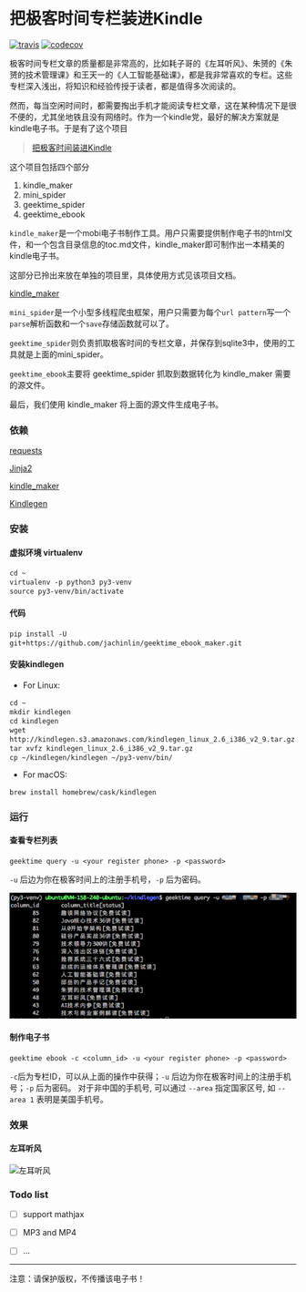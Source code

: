 # 把极客时间专栏装进Kindle

[![travis](https://travis-ci.org/jachinlin/geektime_ebook_maker.svg?branch=master)](https://travis-ci.org/jachinlin/geektime_ebook_maker)
[![codecov](https://codecov.io/gh/jachinlin/geektime_ebook_maker/branch/master/graph/badge.svg)](https://codecov.io/gh/jachinlin/geektime_ebook_maker)

极客时间专栏文章的质量都是非常高的，比如耗子哥的《左耳听风》、朱赟的《朱赟的技术管理课》和王天一的《人工智能基础课》，都是我非常喜欢的专栏。这些专栏深入浅出，将知识和经验传授于读者，都是值得多次阅读的。

然而，每当空闲时间时，都需要掏出手机才能阅读专栏文章，这在某种情况下是很不便的，尤其坐地铁且没有网络时。作为一个kindle党，最好的解决方案就是kindle电子书。于是有了这个项目

>[把极客时间装进Kindle](https://github.com/jachinlin/geektime_ebook_maker)

这个项目包括四个部分

1. kindle_maker
2. mini_spider
3. geektime_spider
4. geektime_ebook


`kindle_maker`是一个mobi电子书制作工具。用户只需要提供制作电子书的html文件，和一个包含目录信息的toc.md文件，kindle_maker即可制作出一本精美的kindle电子书。

这部分已拎出来放在单独的项目里，具体使用方式见该项目文档。

[kindle_maker](https://github.com/jachinlin/kindle_maker)

`mini_spider`是一个小型多线程爬虫框架，用户只需要为每个`url pattern`写一个`parse`解析函数和一个`save`存储函数就可以了。

`geektime_spider`则负责抓取极客时间的专栏文章，并保存到sqlite3中，使用的工具就是上面的mini_spider。

`geektime_ebook`主要将 geektime_spider 抓取到数据转化为 kindle_maker 需要的源文件。

最后，我们使用 kindle_maker 将上面的源文件生成电子书。


### 依赖

[requests](http://www.python-requests.org/en/master/)

[Jinja2](http://jinja.pocoo.org/)

[kindle_maker](https://github.com/jachinlin/kindle_maker)

[Kindlegen](https://www.amazon.com/gp/feature.html?ie=UTF8&docId=1000765211)

### 安装

#### 虚拟环境 virtualenv
```
cd ~
virtualenv -p python3 py3-venv
source py3-venv/bin/activate
```

#### 代码

```
pip install -U git+https://github.com/jachinlin/geektime_ebook_maker.git
```

#### 安装kindlegen

* For Linux:

```
cd ~
mkdir kindlegen
cd kindlegen
wget http://kindlegen.s3.amazonaws.com/kindlegen_linux_2.6_i386_v2_9.tar.gz
tar xvfz kindlegen_linux_2.6_i386_v2_9.tar.gz
cp ~/kindlegen/kindlegen ~/py3-venv/bin/
```

* For macOS:

```
brew install homebrew/cask/kindlegen
```


### 运行

#### 查看专栏列表

```
geektime query -u <your register phone> -p <password>
```

`-u` 后边为你在极客时间上的注册手机号，`-p` 后为密码。

![query](./docs/query.png)

#### 制作电子书

```
geektime ebook -c <column_id> -u <your register phone> -p <password>
```

`-c`后为专栏ID，可以从上面的操作中获得；`-u` 后边为你在极客时间上的注册手机号；`-p` 后为密码。
对于非中国的手机号, 可以通过 `--area` 指定国家区号, 如 `--area 1` 表明是美国手机号。


### 效果

#### 左耳听风

![左耳听风](https://github.com/jachinlin/jachinlin.github.io/blob/master/img/左耳听风.gif?raw=true)


### Todo list

- [ ] support mathjax
- [ ] MP3 and MP4
- [ ] ...


-----
注意：请保护版权，不传播该电子书！
